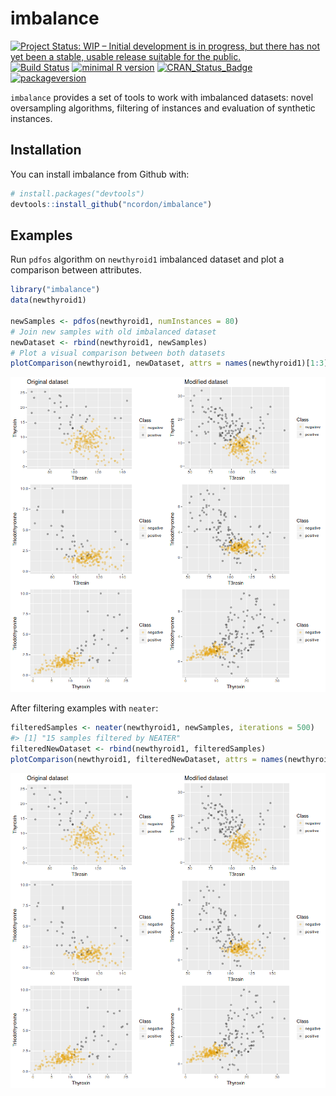
<!-- README.md is generated from README.Rmd. Please edit that file -->
imbalance
=========

[![Project Status: WIP – Initial development is in progress, but there has not yet been a stable, usable release suitable for the public.](http://www.repostatus.org/badges/latest/wip.svg)](http://www.repostatus.org/#wip) [![Build Status](https://travis-ci.org/ncordon/imbalance.svg?branch=master)](https://travis-ci.org/ncordon/imbalance) [![minimal R version](https://img.shields.io/badge/R%3E%3D-3.4.1-6666ff.svg)](https://cran.r-project.org/) [![CRAN\_Status\_Badge](http://www.r-pkg.org/badges/version/imbalance)](https://cran.r-project.org/package=imbalance) [![packageversion](https://img.shields.io/badge/Package%20version-0.1.0-orange.svg?style=flat-square)](https://github.com/ncordon/imbalance/commits/master)

`imbalance` provides a set of tools to work with imbalanced datasets: novel oversampling algorithms, filtering of instances and evaluation of synthetic instances.

Installation
------------

You can install imbalance from Github with:

``` r
# install.packages("devtools")
devtools::install_github("ncordon/imbalance")
```

Examples
--------

Run `pdfos` algorithm on `newthyroid1` imbalanced dataset and plot a comparison between attributes.

``` r
library("imbalance")
data(newthyroid1)

newSamples <- pdfos(newthyroid1, numInstances = 80)
# Join new samples with old imbalanced dataset
newDataset <- rbind(newthyroid1, newSamples)
# Plot a visual comparison between both datasets
plotComparison(newthyroid1, newDataset, attrs = names(newthyroid1)[1:3], cols = 2, classAttr = "Class")
```

![](man/figures/README-example-pdfos-1.png)

After filtering examples with `neater`:

``` r
filteredSamples <- neater(newthyroid1, newSamples, iterations = 500)
#> [1] "15 samples filtered by NEATER"
filteredNewDataset <- rbind(newthyroid1, filteredSamples)
plotComparison(newthyroid1, filteredNewDataset, attrs = names(newthyroid1)[1:3])
```

![](man/figures/README-example-neater-1.png)
